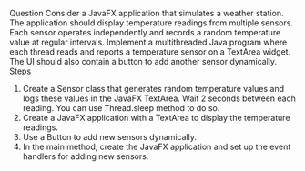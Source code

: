 Question
Consider a JavaFX application that simulates a weather station. The application should
display temperature readings from multiple sensors. Each sensor operates independently and
records a random temperature value at regular intervals. Implement a multithreaded Java
program where each thread reads and reports a temperature sensor on a TextArea widget. The
UI should also contain a button to add another sensor dynamically.
Steps
1. Create a Sensor class that generates random temperature values and logs these values
in the JavaFX TextArea. Wait 2 seconds between each reading. You can use
Thread.sleep method to do so.
2. Create a JavaFX application with a TextArea to display the temperature readings.
3. Use a Button to add new sensors dynamically.
4. In the main method, create the JavaFX application and set up the event handlers for
adding new sensors.
